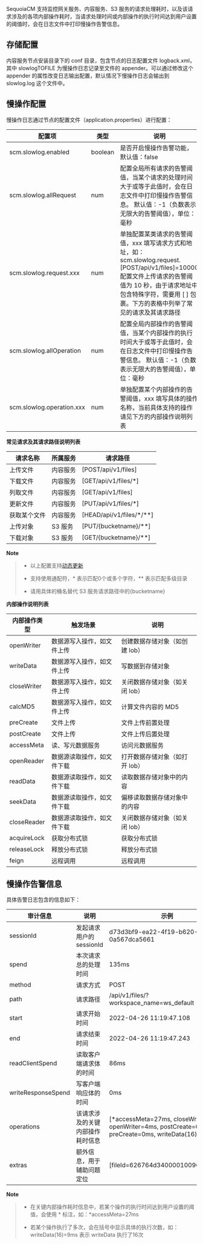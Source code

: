 SequoiaCM 支持监控网关服务、内容服务、S3 服务的请求处理耗时，以及该请求涉及的各项内部操作耗时，当请求处理时间或内部操作的执行时间达到用户设置的阈值时，会在日志文件中打印慢操作告警信息。

## 存储配置 ##

内容服务节点安装目录下的 conf 目录，包含节点的日志配置文件 logback.xml，其中 slowlogTOFILE 为慢操作日志记录至文件的 appender。可以通过修改这个 appender
的属性改变日志输出配置，默认情况下慢操作日志会输出到 slowlog.log 这个文件中。

## 慢操作配置 ##

慢操作日志通过节点的配置文件（application.properties）进行配置：

|配置项  |类型        |说明                           |
|--------------|----------------|-------------------------------|
|scm.slowlog.enabled         |boolean    |是否开启慢操作告警功能，默认值：false       |
|scm.slowlog.allRequest      |num        |配置全局所有请求的告警阈值，当某个请求的处理时间大于或等于此值时，会在日志文件中打印慢操作告警信息。 默认值：-1（负数表示无限大的告警阈值），单位：毫秒      |
|scm.slowlog.request.xxx     |num        |单独配置某类请求的告警阈值，xxx 填写请求方式和地址，如：scm.slowlog.request.[POST/api/v1/files]=10000 配置文件上传请求的告警阈值为 10 秒，由于请求地址中包含特殊字符，需要用 [ ] 包裹。下方的表格中列举了常见的请求及其请求路径 |
|scm.slowlog.allOperation    |num        |配置全局内部操作的告警阈值，当某个内部操作的执行时间大于或等于此值时，会在日志文件中打印慢操作告警信息。 默认值：-1（负数表示无限大的告警阈值），单位：毫秒    |
|scm.slowlog.operation.xxx   |num        |单独配置某个内部操作的告警阈值，xxx 填写具体的操作名称，当前具体支持的操作请见下方的内部操作说明列表   |

**常见请求及其请求路径说明列表**

|请求名称         |所属服务               |请求路径                        |
|---------------|----------------------|-----------------------|
|上传文件        |内容服务               |[POST/api/v1/files]            |
|下载文件        |内容服务               |[GET/api/v1/files/*]           |
|列取文件        |内容服务               |[GET/api/v1/files]             |
|更新文件        |内容服务               |[PUT/api/v1/files/*]           |
|获取某个文件     |内容服务               |[HEAD/api/v1/files/*/**]       |
|上传对象        |S3 服务               |[PUT/{bucketname}/**]          |
|下载对象        |S3 服务               |[GET/{bucketname}/**]          |

**Note**
>
> - 以上配置支持[动态更新][reload_config]
> 
> - 支持使用通配符，* 表示匹配0个或多个字符，** 表示匹配多级目录
> 
> - 请用具体的桶名替代 S3 服务请求路径中的{bucketname}
>

**内部操作说明列表**

|内部操作类型     |触发场景               |说明                            |
|---------------|---------------------|-------------------------------|
|openWriter     |数据源写入操作，如文件上传      |创建数据存储对象（如创建 lob）  |
|writeData      |数据源写入操作，如文件上传      |写数据到存储对象               |
|closeWriter    |数据源写入操作，如文件上传      |关闭数据存储对象（如关闭 lob）  |
|calcMD5        |数据源写入操作，如文件上传      |计算文件内容的 MD5            |
|preCreate      |文件上传                    |文件上传前置处理               |
|postCreate     |文件上传                    |文件上传后置处理              |
|accessMeta     |读、写元数据服务             |访问元数据服务                 |
|openReader     |数据源读取操作，如文件下载     |打开数据存储对象（如打开 lob）   |
|readData       |数据源读取操作，如文件下载     |读取数据存储对象中的内容         |
|seekData       |数据源读取操作，如文件下载     |偏移读取数据存储对象中的内容     |
|closeReader    |数据源读取操作，如文件下载     |关闭数据存储对象（如关闭 lob）  |
|acquireLock    |获取分布式锁                |获取分布式锁                 |
|releaseLock    |释放分布式锁                |释放分布式锁                 |
|feign          |远程调用                   |远程调用                    |

## 慢操作告警信息 ##

具体告警日志包含的信息如下：

|审计信息               |说明                       |示例                                             |
|----------------------|--------------------------|-------------------------------------------------|
|sessionId             |发起请求用户的 sessionId     |d73d3bf9-ea22-4f19-b620-0a567dca5661                                       |
|spend                 |本次请求总的处理时间          |135ms                                       |
|method                |请求方式                    |POST                                 |
|path                  |请求路径                    |/api/v1/files/?workspace_name=ws_default                               |
|start                 |请求开始时间                 |2022-04-26 11:19:47.108                                     |
|end                   |请求结束时间                 |2022-04-26 11:19:47.243                                     |
|readClientSpend       |读取客户端请求体的时间         |86ms                                     |
|writeResponseSpend    |写客户端响应体的时间           |0ms                                     |
|operations            |该请求涉及的关键内部操作耗时信息  |[*accessMeta=27ms, closeWriter=2ms, openWriter=4ms, postCreate=0ms, preCreate=0ms, writeData(16)=9ms] |
|extras                 |额外信息，用于辅助问题定位       |[fileId=626764d34000010096eb65b9] |

**Note**
>
> - 在关键内部操作耗时信息中，若某个操作的执行时间达到用户设置的阈值，会使用 * 标注，如：*accessMeta=27ms
>
> - 若某个操作执行了多次，会在括号中显示具体的执行次数，如：writeData(16)=9ms 表示 writeData 执行了16次


[reload_config]:Development/Java_Driver/reload_conf_opration.md
